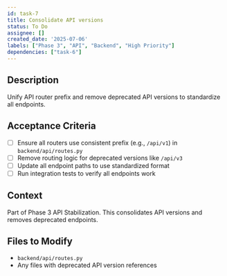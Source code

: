 ```yaml
---
id: task-7
title: Consolidate API versions
status: To Do
assignee: []
created_date: '2025-07-06'
labels: ["Phase 3", "API", "Backend", "High Priority"]
dependencies: ["task-6"]
---
```


## Description

Unify API router prefix and remove deprecated API versions to standardize all endpoints.

## Acceptance Criteria

- [ ] Ensure all routers use consistent prefix (e.g., `/api/v1`) in `backend/api/routes.py`
- [ ] Remove routing logic for deprecated versions like `/api/v3`
- [ ] Update all endpoint paths to use standardized format
- [ ] Run integration tests to verify all endpoints work

## Context

Part of Phase 3 API Stabilization. This consolidates API versions and removes deprecated endpoints.

## Files to Modify

- `backend/api/routes.py`
- Any files with deprecated API version references